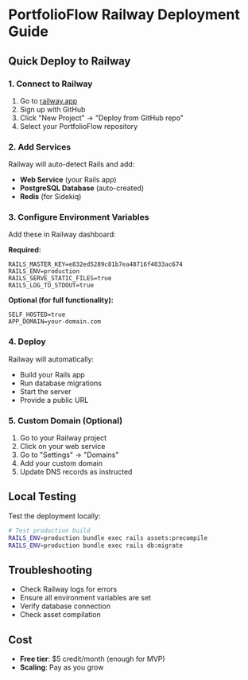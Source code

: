 # PortfolioFlow Railway Deployment Guide

## Quick Deploy to Railway

### 1. Connect to Railway
1. Go to [railway.app](https://railway.app)
2. Sign up with GitHub
3. Click "New Project" → "Deploy from GitHub repo"
4. Select your PortfolioFlow repository

### 2. Add Services
Railway will auto-detect Rails and add:
- **Web Service** (your Rails app)
- **PostgreSQL Database** (auto-created)
- **Redis** (for Sidekiq)

### 3. Configure Environment Variables
Add these in Railway dashboard:

**Required:**
```
RAILS_MASTER_KEY=e832ed5289c81b7ea48716f4033ac674
RAILS_ENV=production
RAILS_SERVE_STATIC_FILES=true
RAILS_LOG_TO_STDOUT=true
```

**Optional (for full functionality):**
```
SELF_HOSTED=true
APP_DOMAIN=your-domain.com
```

### 4. Deploy
Railway will automatically:
- Build your Rails app
- Run database migrations
- Start the server
- Provide a public URL

### 5. Custom Domain (Optional)
1. Go to your Railway project
2. Click on your web service
3. Go to "Settings" → "Domains"
4. Add your custom domain
5. Update DNS records as instructed

## Local Testing
Test the deployment locally:
```bash
# Test production build
RAILS_ENV=production bundle exec rails assets:precompile
RAILS_ENV=production bundle exec rails db:migrate
```

## Troubleshooting
- Check Railway logs for errors
- Ensure all environment variables are set
- Verify database connection
- Check asset compilation

## Cost
- **Free tier**: $5 credit/month (enough for MVP)
- **Scaling**: Pay as you grow 